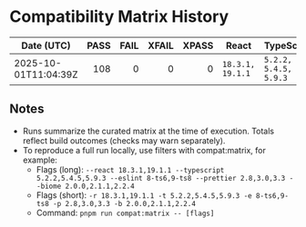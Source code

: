 # Compatibility Matrix History

| Date (UTC)           | PASS | FAIL | XFAIL | XPASS | React                         | TypeScript                | ESLint         | Prettier       | Biome              |
| -------------------- | ---: | ---: | ----: | ----: | ----------------------------- | ------------------------- | -------------- | -------------- | ------------------ |
| 2025-10-01T11:04:39Z |  108 |    0 |     0 |     0 | `18.3.1, 19.1.1`              | `5.2.2, 5.4.5, 5.9.3`     | `8-ts6, 9-ts8` | `2.8, 3.0, 3.3` | `2.0.0, 2.1.1, 2.2.4` |

## Notes

- Runs summarize the curated matrix at the time of execution. Totals reflect build outcomes (checks may warn separately).
- To reproduce a full run locally, use filters with compat:matrix, for example:
  - Flags (long): `--react 18.3.1,19.1.1 --typescript 5.2.2,5.4.5,5.9.3 --eslint 8-ts6,9-ts8 --prettier 2.8,3.0,3.3 --biome 2.0.0,2.1.1,2.2.4`
  - Flags (short): `-r 18.3.1,19.1.1 -t 5.2.2,5.4.5,5.9.3 -e 8-ts6,9-ts8 -p 2.8,3.0,3.3 -b 2.0.0,2.1.1,2.2.4`
  - Command: `pnpm run compat:matrix -- [flags]`
